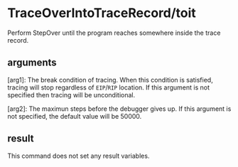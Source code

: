# TraceOverIntoTraceRecord/toit

Perform StepOver until the program reaches somewhere inside the trace record.

## arguments

\[arg1\]: The break condition of tracing. When this condition is satisfied, tracing will stop regardless of `EIP`/`RIP` location. If this argument is not specified then tracing will be unconditional.

\[arg2\]: The maximun steps before the debugger gives up. If this argument is not specified, the default value will be 50000.

## result

This command does not set any result variables.
